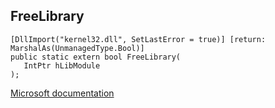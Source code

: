 ## FreeLibrary

```
[DllImport("kernel32.dll", SetLastError = true)] [return: MarshalAs(UnmanagedType.Bool)]
public static extern bool FreeLibrary(
   IntPtr hLibModule
);
```

[Microsoft documentation](https://docs.microsoft.com/en-us/windows/win32/api/libloaderapi/nf-libloaderapi-freelibrary)
